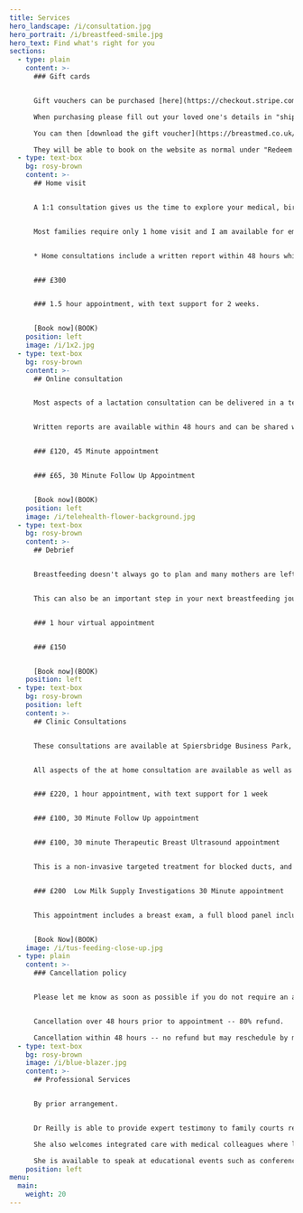 ```yaml
---
title: Services
hero_landscape: /i/consultation.jpg
hero_portrait: /i/breastfeed-smile.jpg
hero_text: Find what's right for you
sections:
  - type: plain
    content: >-
      ### Gift cards


      Gift vouchers can be purchased [here](https://checkout.stripe.com/pay/cs_live_a19q4HOPTNEJqftqFleTDNIQLjGJyaYDqGmKF5GacKnmMmujQBGr6haQg7#fidkdWxOYHwnPyd1blppbHNgWjA0T11WcnZCd1ZqVFVISkhMUX1yblRWSXJUNk52VXI9b091d1w3Q1RgUE5NMW00bmM0N21AXWtDYWpfUX9hbjBoXDQwTzNjRFNWYTI1Rn1OQk90YGF2Q2ZtNTU0SH9NXWZCbycpJ3VpbGtuQH11anZgYUxhJz8nYVczNTRhYmJEN0toMTBkY1xcJyknd2BjYHd3YHcnP2twaWl4JSUl).

      When purchasing please fill out your loved one's details in "shipping information".

      You can then [download the gift voucher](https://breastmed.co.uk/thank-you-geahehioi8w/) which can be shared with the intended recipient.

      They will be able to book on the website as normal under "Redeem Gift Voucher" and will need to provide the name of the gift giver upon confirmation.
  - type: text-box
    bg: rosy-brown
    content: >-
      ## Home visit


      A 1:1 consultation gives us the time to explore your medical, birth and breastfeeding history to date, as well as your breastfeeding goals. A home visit allows us to use your own furniture for positioning and attachment which can be repeated after I have left. Babies should be fed responsively, but you may want to offer milk around 2 hours before I arrive so we will be able to talk before they need to feed again. I understand babies are unpredictable however, and the benefit of a home visit is that we can go entirely at your baby's pace. You won't have to worry about your baby crying in the car seat or being late because they needed a nappy change just as you're about to leave.  It is advisable to inform your NHS team of your home visit appointment time. 


      Most families require only 1 home visit and I am available for email support for as long as you need it.


      * Home consultations include a written report within 48 hours which can be shared with your medical team, legal representative or employer.


      ### £300


      ### 1.5 hour appointment, with text support for 2 weeks. 


      [Book now](BOOK)
    position: left
    image: /i/1x2.jpg
  - type: text-box
    bg: rosy-brown
    content: >-
      ## Online consultation


      Most aspects of a lactation consultation can be delivered in a telehealth appointment.   Videos of your baby feeding and weight charts can be sent and reviewed in advance to make the most of the appointment.   This may be more appropriate for situations such as devising a breastfeeding/expressing plan for faltering weight, or return to work, negotiating nursing boundaries with your toddler, or how to maximise family sleep.  Private prescriptions are invoiced separately at a cost of £20 per prescription, plus the medication cost, and are delivered to UK addresses only.  


      Written reports are available within 48 hours and can be shared with relevant professionals.  The report can be shared with medical doctors in your home country to aid prescribing. 


      ### £120, 45 Minute appointment


      ### £65, 30 Minute Follow Up Appointment 


      [Book now](BOOK)
    position: left
    image: /i/telehealth-flower-background.jpg
  - type: text-box
    bg: rosy-brown
    content: >-
      ## Debrief


      Breastfeeding doesn't always go to plan and many mothers are left feeling guilty or with feelings of loss when they haven't breastfed, or haven't breastfed for as long as they wanted. I have a unique perspective from speaking to women in breast clinic in their 50s and 60s who are still trying to come to terms with this sense of failure. Whether it was 20 days or 20 years ago, I am able to help you process what happened and potentially offer some answers to your questions.


      This can also be an important step in your next breastfeeding journey, and provide closure before your next baby arrives. We can come up with an individualised plan to optimise breastfeeding the next time based on your particular challenges. A breastfeeding debrief and understanding can also help you make peace with your own journey so that you are able to fully support a loved one such as a daughter or granddaughter.  


      ### 1 hour virtual appointment


      ### £150


      [Book now](BOOK)
    position: left
  - type: text-box
    bg: rosy-brown
    position: left
    content: >-
      ## Clinic Consultations


      T﻿hese consultations are available at Spiersbridge Business Park, G46.


      All aspects of the at home consultation are available as well as prescribing, blood tests and therapeutic breast ultrasound.  


      ### £220, 1 hour appointment, with text support for 1 week


      ### £100, 30 Minute Follow Up appointment


      ### £100, 30 minute Therapeutic Breast Ultrasound appointment


      This is a non-invasive targeted treatment for blocked ducts, and mastitis.  Gentle heat pulses and sound waves reduce lymphatic congestion and promote milk flow.  P﻿lease bring your baby or breast pump to these appointments, as treatment works best when you are able to remove milk afterwards.  A series of 3 treatments is recommended, but those who cannot attend return appointments have the option of kinesio breast taping to aid lymphatic drainage.  This usually remains applied for 2-3 days and can be removed at home. 


      ### £200  Low Milk Supply Investigations 30 Minute appointment


      T﻿his appointment includes a breast exam, a full blood panel including pre- and post- feed /milk expression prolactin.  Prescriptions are charged at £20 plus medication costs.  If domperidone is prescribed it is recommended to have follow-up every 3 months to assess dosage, and to have an ECG.   


      [Book Now](BOOK)
    image: /i/tus-feeding-close-up.jpg
  - type: plain
    content: >-
      ### Cancellation policy


      Please let me know as soon as possible if you do not require an appointment. I appreciate lives with young children are busy and unpredictable.


      Cancellation over 48 hours prior to appointment -- 80% refund.

      Cancellation within 48 hours -- no refund but may reschedule by mutual agreement.
  - type: text-box
    bg: rosy-brown
    image: /i/blue-blazer.jpg
    content: >-
      ## Professional Services


      By prior arrangement.


      Dr Reilly is able to provide expert testimony to family courts regarding the needs of the breastfeeding dyad.

      She also welcomes integrated care with medical colleagues where lactation and/or breastfeeding management may comprise part of the medical management.

      She is available to speak at educational events such as conferences and departmental teaching where event organisers and sponsors are compliant with the WHO International code of marketing of breast milk substitutes.
    position: left
menu:
  main:
    weight: 20
---
```

